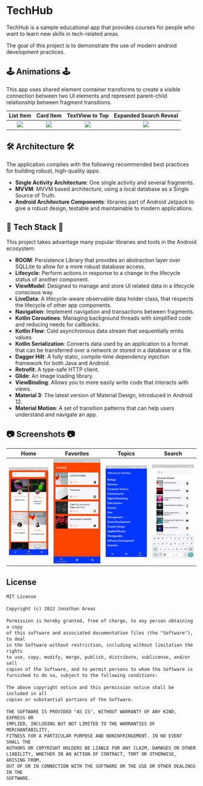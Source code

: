 # TechHub 

TechHub is a sample educational app that provides courses for people who want to learn new skills in tech-related areas. 

The goal of this project is to demonstrate the use of modern android development practices.

## 🕹 Animations 🕹

This app uses shared element container transforms to create a 
visible connection between two UI elements and represent
parent-child relationship between fragment transitions.

List Item	|	Card Item	|	TextView to Top |	Expanded Search Reveal	|
:------:|:---------------------:|:-----------------------------:|:-------------:|
![](https://github.com/jxareas/TechHub/blob/master/assets/animations/list_item.gif?raw=true)  |  ![](https://github.com/jxareas/TechHub/blob/master/assets/animations/card_item.gif?raw=true)  |  ![](https://github.com/jxareas/TechHub/blob/master/assets/animations/text.gif?raw=true)  |  ![](https://github.com/jxareas/TechHub/blob/master/assets/animations/expanded_search.gif?raw=true)

## 🛠 Architecture 🛠

The application complies with the following recommended best practices for building robust, high-quality apps.

* **Single Activity Architecture**: One single activity and several fragments.
* **MVVM**: MVVM based architecture, using a local database   as a Single Source of Truth.
* **Android Architecture Components**:  libraries part of Android Jetpack to give a robust design, testable and maintainable to modern applications.

## 🦾 Tech Stack 🦾

This project takes advantage many popular libraries and tools in the Android ecosystem:

* **ROOM**: Persistence Library that provides an abstraction layer over SQLLite to allow for a more robust database access.
* **Lifecycle**: Perform actions in response to a change in the lifecycle status of another component.
* **ViewModel**: Designed to manage and store UI related data in a lifecycle conscious way.
* **LiveData**: A lifecycle-aware observable data holder class, that respects the lifecycle of other app components.
* **Navigation**: Implement navigation and transactions between fragments.
* **Kotlin Coroutines**: Managing background threads with simplified code and reducing needs for callbacks.
* **Kotlin Flow**: Cold asynchronous data stream that sequentially emits values 
* **Kotlin Serialization**: Converts data used by an application to a format that can be transferred over a network or stored in a database or a file. 
* **Dagger Hilt**: A fully static, compile-time dependency injection framework for both Java and Android.
* **Retrofit**: A type-safe HTTP client.
* **Glide**: An image loading library.
* **ViewBinding**: Allows you to more easily write code that interacts with views.
* **Material 3**: The latest version of Material Design, introduced in Android 12.
* **Material Motion**: A set of transition patterns that can help users understand and navigate an app.

## 📷 Screenshots 📷


Home	|	Favorites	|	Topics	|	Search	|
:------:|:---------------------:|:-----------------------------:|:-------------:|
![](https://github.com/jxareas/TechHub/blob/master/assets/screenshots/home.jpg?raw=true)  |  ![](https://github.com/jxareas/TechHub/blob/master/assets/screenshots/favorites.jpg?raw=true)  |  ![](https://github.com/jxareas/TechHub/blob/master/assets/screenshots/topics.jpg?raw=true)  |  ![](https://github.com/jxareas/TechHub/blob/master/assets/screenshots/search.jpg?raw=true)


## License
```
MIT License

Copyright (c) 2022 Jonathan Areas

Permission is hereby granted, free of charge, to any person obtaining a copy
of this software and associated documentation files (the "Software"), to deal
in the Software without restriction, including without limitation the rights
to use, copy, modify, merge, publish, distribute, sublicense, and/or sell
copies of the Software, and to permit persons to whom the Software is
furnished to do so, subject to the following conditions:

The above copyright notice and this permission notice shall be included in all
copies or substantial portions of the Software.

THE SOFTWARE IS PROVIDED "AS IS", WITHOUT WARRANTY OF ANY KIND, EXPRESS OR
IMPLIED, INCLUDING BUT NOT LIMITED TO THE WARRANTIES OF MERCHANTABILITY,
FITNESS FOR A PARTICULAR PURPOSE AND NONINFRINGEMENT. IN NO EVENT SHALL THE
AUTHORS OR COPYRIGHT HOLDERS BE LIABLE FOR ANY CLAIM, DAMAGES OR OTHER
LIABILITY, WHETHER IN AN ACTION OF CONTRACT, TORT OR OTHERWISE, ARISING FROM,
OUT OF OR IN CONNECTION WITH THE SOFTWARE OR THE USE OR OTHER DEALINGS IN THE
SOFTWARE.
```
